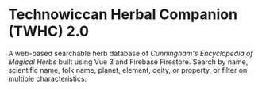 # Technowiccan Herbal Companion (TWHC) 2.0

A web-based searchable herb database of *Cunningham's Encyclopedia of Magical Herbs* built using Vue 3 and Firebase Firestore. Search by name, scientific name, folk name, planet, element, deity, or property, or filter on multiple characteristics.
